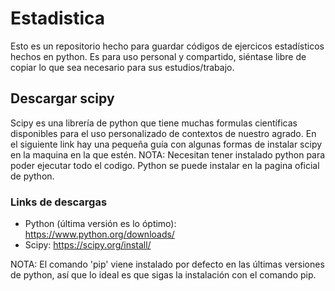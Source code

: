 # Estadistica
Esto es un repositorio hecho para guardar códigos de ejercicos estadísticos hechos en python. Es para uso personal y compartido, siéntase libre de copiar lo que sea necesario para sus estudios/trabajo.

## Descargar scipy
Scipy es una librería de python que tiene muchas formulas científicas disponibles para el uso personalizado de contextos de nuestro agrado. En el siguiente link hay una pequeña guía con algunas formas de instalar scipy en la maquina en la que estén. NOTA: Necesitan tener instalado python para poder ejecutar todo el codigo. Python se puede instalar en la pagina oficial de python.

### Links de descargas
- Python (última versión es lo óptimo): https://www.python.org/downloads/
- Scipy: https://scipy.org/install/

NOTA: El comando 'pip' viene instalado por defecto en las últimas versiones de python, así que lo ideal es que sigas la instalación con el comando pip.
